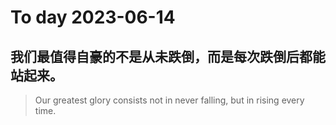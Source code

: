 
# To day 2023-06-14


## 我们最值得自豪的不是从未跌倒，而是每次跌倒后都能站起来。
> Our greatest glory consists not in never falling, but in rising every time.

    